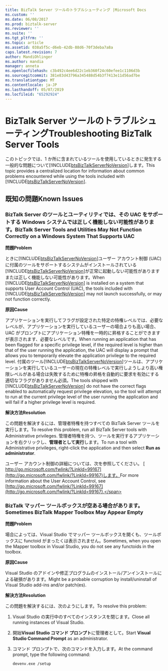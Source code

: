 ```yaml
---
title: BizTalk Server ツールのトラブルシューティング |Microsoft Docs
ms.custom: ''
ms.date: 06/08/2017
ms.prod: biztalk-server
ms.reviewer: ''
ms.suite: ''
ms.tgt_pltfrm: ''
ms.topic: article
ms.assetid: 038a5f5c-d6eb-42db-88d6-70f3deba7a8a
caps.latest.revision: 7
author: MandiOhlinger
ms.author: mandia
manager: anneta
ms.openlocfilehash: c3b492c4ee6d22c1eb360f24c60efee1c1106d3b
ms.sourcegitcommit: 381e83d43796a345488d54b3f7413e11d56ad7be
ms.translationtype: MT
ms.contentlocale: ja-JP
ms.lasthandoff: 05/07/2019
ms.locfileid: "65292924"
---
```

# <a name="troubleshooting-biztalk-server-tools"></a><span data-ttu-id="de7dd-102">BizTalk Server ツールのトラブルシューティング</span><span class="sxs-lookup"><span data-stu-id="de7dd-102">Troubleshooting BizTalk Server Tools</span></span>
<span data-ttu-id="de7dd-103">このトピックでは、1 か所に含まれているツールを使用しているときに発生する一般的な問題について[!INCLUDE[btsBizTalkServerNoVersion](../includes/btsbiztalkservernoversion-md.md)]します。</span><span class="sxs-lookup"><span data-stu-id="de7dd-103">This topic provides a centralized location for information about common problems encountered while using the tools included with [!INCLUDE[btsBizTalkServerNoVersion](../includes/btsbiztalkservernoversion-md.md)].</span></span>  
  
## <a name="known-issues"></a><span data-ttu-id="de7dd-104">既知の問題</span><span class="sxs-lookup"><span data-stu-id="de7dd-104">Known Issues</span></span>  
  
### <a name="biztalk-server-tools-and-utilities-may-not-function-correctly-on-a-windows-system-that-supports-uac"></a><span data-ttu-id="de7dd-105">BizTalk Server のツールとユーティリティでは、その UAC をサポートする Windows システムでは正しく機能しない可能性があります。</span><span class="sxs-lookup"><span data-stu-id="de7dd-105">BizTalk Server Tools and Utilities May Not Function Correctly on a Windows System That Supports UAC</span></span>  
 <span data-ttu-id="de7dd-106">**問題**</span><span class="sxs-lookup"><span data-stu-id="de7dd-106">**Problem**</span></span>  
  
 <span data-ttu-id="de7dd-107">ときに[!INCLUDE[btsBizTalkServerNoVersion](../includes/btsbiztalkservernoversion-md.md)]ユーザー アカウント制御 (UAC) に付属のツールをサポートするシステムがインストールされている[!INCLUDE[btsBizTalkServerNoVersion](../includes/btsbiztalkservernoversion-md.md)]が正常に起動しない可能性がありますまたは正しく機能しない可能性があります。</span><span class="sxs-lookup"><span data-stu-id="de7dd-107">When [!INCLUDE[btsBizTalkServerNoVersion](../includes/btsbiztalkservernoversion-md.md)] is installed on a system that supports User Account Control (UAC), the tools included with [!INCLUDE[btsBizTalkServerNoVersion](../includes/btsbiztalkservernoversion-md.md)] may not launch successfully, or may not function correctly.</span></span>  
  
 <span data-ttu-id="de7dd-108">**原因**</span><span class="sxs-lookup"><span data-stu-id="de7dd-108">**Cause**</span></span>  
  
 <span data-ttu-id="de7dd-109">アプリケーションを実行してフラグが設定された特定の特権レベルでは、必要なレベルが、アプリケーションを実行しているユーザーの場合よりも高い場合、UAC がプロンプトにアプリケーション特権を一時的に昇格することができますが表示されます、必要なレベルです。</span><span class="sxs-lookup"><span data-stu-id="de7dd-109">When running an application that has been flagged for a specific privilege level, if the required level is higher than that of the user running the application, the UAC will display a prompt that allows you to temporarily elevate the application privilege to the required level.</span></span> <span data-ttu-id="de7dd-110">付属のツール[!INCLUDE[btsBizTalkServerNoVersion](../includes/btsbiztalkservernoversion-md.md)]ツールは、アプリケーションを実行しているユーザーの現在の特権レベルで実行しようしより高い権限レベルがある場合は失敗するために特権の昇格を自動的に要求を有効にする適切なフラグがありません必須。</span><span class="sxs-lookup"><span data-stu-id="de7dd-110">The tools shipped with [!INCLUDE[btsBizTalkServerNoVersion](../includes/btsbiztalkservernoversion-md.md)] do not have the correct flags enabled to automatically request privilege elevation, so the tool will attempt to run at the current privilege level of the user running the application and will fail if a higher privilege level is required.</span></span>  
  
 <span data-ttu-id="de7dd-111">**解決方法**</span><span class="sxs-lookup"><span data-stu-id="de7dd-111">**Resolution**</span></span>  
  
 <span data-ttu-id="de7dd-112">この問題を解決するには、管理者特権を持つすべての BizTalk Server ツールを実行します。</span><span class="sxs-lookup"><span data-stu-id="de7dd-112">To resolve this problem, run all BizTalk Server tools with Administrative privileges.</span></span> <span data-ttu-id="de7dd-113">管理者特権を持つ、ツールを実行するアプリケーションを右クリックし、**管理者として実行**します。</span><span class="sxs-lookup"><span data-stu-id="de7dd-113">To run a tool with Administrative privileges, right-click the application and then select **Run as administrator**.</span></span>  
  
 <span data-ttu-id="de7dd-114">ユーザー アカウント制御の詳細については、次を参照してください。 [ http://go.microsoft.com/fwlink/?LinkId=99167](http://go.microsoft.com/fwlink/?LinkId=99167)します。</span><span class="sxs-lookup"><span data-stu-id="de7dd-114">For more information about the User Account Control, see [http://go.microsoft.com/fwlink/?LinkId=99167](http://go.microsoft.com/fwlink/?LinkId=99167).</span></span>  
  
### <a name="sometimes-biztalk-mapper-toolbox-may-appear-empty"></a><span data-ttu-id="de7dd-115">BizTalk マッパー ツールボックスが空ある場合があります。</span><span class="sxs-lookup"><span data-stu-id="de7dd-115">Sometimes BizTalk Mapper Toolbox May Appear Empty</span></span>  
 <span data-ttu-id="de7dd-116">**問題**</span><span class="sxs-lookup"><span data-stu-id="de7dd-116">**Problem**</span></span>  
  
 <span data-ttu-id="de7dd-117">場合によっては、Visual Studio でマッパー ツールボックスを開くも、ツールボックスに functoid がまったくは表示されません。</span><span class="sxs-lookup"><span data-stu-id="de7dd-117">Sometimes, when you open the Mapper toolbox in Visual Studio, you do not see any functoids in the toolbox.</span></span>  
  
 <span data-ttu-id="de7dd-118">**原因**</span><span class="sxs-lookup"><span data-stu-id="de7dd-118">**Cause**</span></span>  
  
 <span data-ttu-id="de7dd-119">Visual Studio のアドインや修正プログラムのインストール/アンインストールによる破損があります。</span><span class="sxs-lookup"><span data-stu-id="de7dd-119">Might be a probable corruption by install/uninstall of Visual Studio add-ins and/or patch(es).</span></span>  
  
 <span data-ttu-id="de7dd-120">**解決方法**</span><span class="sxs-lookup"><span data-stu-id="de7dd-120">**Resolution**</span></span>  
  
 <span data-ttu-id="de7dd-121">この問題を解決するには、次のようにします。</span><span class="sxs-lookup"><span data-stu-id="de7dd-121">To resolve this problem:</span></span>  
  
1.  <span data-ttu-id="de7dd-122">Visual Studio の実行中のすべてのインスタンスを閉じます。</span><span class="sxs-lookup"><span data-stu-id="de7dd-122">Close all running instances of Visual Studio.</span></span>  
  
2.  <span data-ttu-id="de7dd-123">開始**Visual Studio コマンド プロンプト**に管理者として。</span><span class="sxs-lookup"><span data-stu-id="de7dd-123">Start **Visual Studio Command Prompt** as an administrator.</span></span>  
  
3.  <span data-ttu-id="de7dd-124">コマンド プロンプトで、次のコマンドを入力します。</span><span class="sxs-lookup"><span data-stu-id="de7dd-124">At the command prompt, type the following command:</span></span>  
  
    ```  
    devenv.exe /setup  
    ```